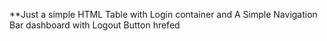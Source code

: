 **Just a simple HTML Table with Login container and A Simple Navigation Bar dashboard with Logout Button hrefed
